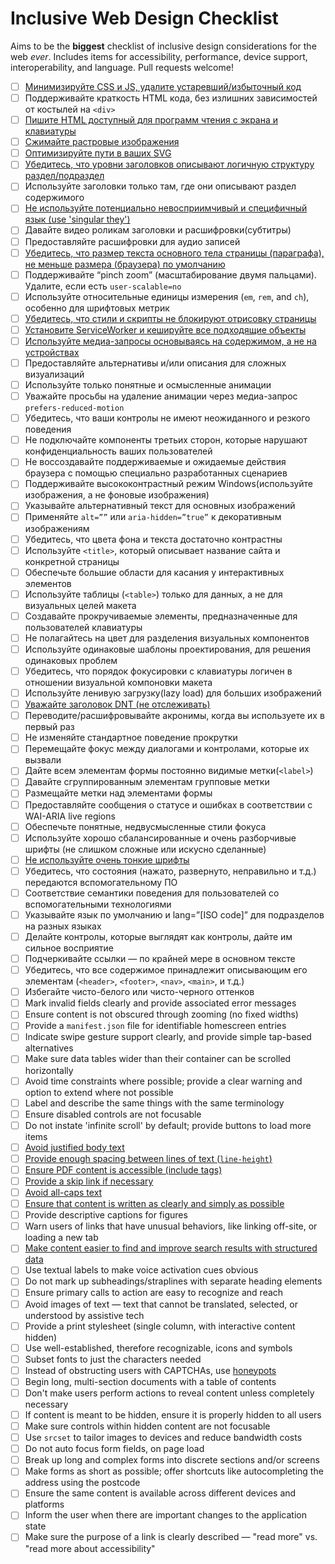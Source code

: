 # Inclusive Web Design Checklist

Aims to be the **biggest** checklist of inclusive design considerations for the web _ever_. Includes items for accessibility, performance, device support, interoperability, and language. Pull requests welcome!

- [ ] [Минимизируйте CSS и JS, удалите устаревший/избыточный код](https://developers.google.com/speed/docs/insights/MinifyResources)
- [ ] Поддерживайте краткость HTML кода, без излишних зависимостей от костылей на `<div>`
- [ ] [Пишите HTML доступный для программ чтения с экрана и клавиатуры](https://developer.mozilla.org/en-US/docs/Learn/Accessibility/HTML)
- [ ] [Сжимайте растровые изображения](https://www.html5rocks.com/en/tutorials/speed/img-compression/)
- [ ] [Оптимизируйте пути в ваших SVG](https://web-design-weekly.com/2014/10/22/optimizing-svg-web/)
- [ ] [Убедитесь, что уровни заголовков описывают логичную структуру раздел/подраздел](https://webaim.org/techniques/semanticstructure/)
- [ ] Используйте заголовки только там, где они описывают раздел содержимого
- [ ] [Не используйте потенциально невосприимчивый и специфичный язык (use 'singular they')](http://alexjs.com/)
- [ ] Давайте видео роликам заголовки и расшифровки(субтитры)
- [ ] Предоставляйте расшифровки для аудио записей
- [ ] [Убедитесь, что размер текста основного тела страницы (параграфа), не меньше размера (браузера) по умолчанию](https://www.smashingmagazine.com/2011/10/16-pixels-body-copy-anything-less-costly-mistake/)
- [ ] Поддерживайте “pinch zoom” (масштабирование двумя пальцами). Удалите, если есть `user-scalable=no`
- [ ] Используйте относительные единицы измерения (`em`, `rem`, and `ch`), особенно для шрифтовых метрик
- [ ] [Убедитесь, что стили и скрипты не блокируют отрисовку страницы](https://csabapalfi.github.io/eliminate-render-blocking/)
- [ ] [Установите ServiceWorker и кешируйте все подходящие объекты](https://css-tricks.com/serviceworker-for-offline/)
- [ ] [Используйте медиа-запросы основываясь на содержимом, а не на устройствах](http://bradfrost.com/blog/post/7-habits-of-highly-effective-media-queries/#content)
- [ ] Предоставляйте альтернативы и/или описания для сложных визуализаций
- [ ] Используйте только понятные и осмысленные анимации
- [ ] Уважайте просьбы на удаление анимации через медиа-запрос `prefers-reduced-motion`
- [ ] Убедитесь, что ваши контролы не имеют неожиданного и резкого поведения
- [ ] Не подключайте компоненты третьих сторон, которые нарушают конфиденциальность ваших пользователей
- [ ] Не воссоздавайте поддерживаемые и ожидаемые действия браузера с помощью специально разработанных сценариев
- [ ] Поддерживайте высококонтрастный режим Windows(используйте изображения, а не фоновые изображения)
- [ ] Указывайте альтернативный текст для основных изображений
- [ ] Применяйте `alt=””` или `aria-hidden=”true”` к декоративным изображениям
- [ ] Убедитесь, что цвета фона и текста достаточно контрастны
- [ ] Используйте `<title>`, который описывает название сайта и конкретной страницы
- [ ] Обеспечьте большие области для касания у интерактивных элементов
- [ ] Используйте таблицы (`<table>`) только для данных, а не для визуальных целей макета
- [ ] Создавайте прокручиваемые элементы, предназначенные для пользователей клавиатуры
- [ ] Не полагайтесь на цвет для разделения визуальных компонентов
- [ ] Используйте одинаковые шаблоны проектирования, для решения одинаковых проблем
- [ ] Убедитесь, что порядок фокусировки с клавиатуры логичен в отношении визуальной компоновки макета
- [ ] Используйте ленивую загрузку(lazy load) для больших изображений
- [ ] [Уважайте заголовок DNT (не отслеживать)](https://developer.mozilla.org/en-US/docs/Web/HTTP/Headers/DNT)
- [ ] Переводите/расшифровывайте акронимы, когда вы используете их в первый раз
- [ ] Не изменяйте стандартное поведение прокрутки
- [ ] Перемещайте фокус между диалогами и контролами, которые их вызвали
- [ ] Дайте всем элементам формы постоянно видимые метки(`<label>`)
- [ ] Давайте сгруппированным элементам групповые метки
- [ ] Размещайте метки над элементами формы
- [ ] Предоставляйте сообщения о статусе и ошибках в соответствии с WAI-ARIA live regions
- [ ] Обеспечьте понятные, недвусмысленные стили фокуса
- [ ] Используйте хорошо сбалансированные и очень разборчивые шрифты (не слишком сложные или искусно сделанные)
- [ ] [Не используйте очень тонкие шрифты](http://www.telegraph.co.uk/science/2016/10/23/internet-is-becoming-unreadable-because-of-a-trend-towards-light/)
- [ ] Убедитесь, что состояния (нажато, развернуто, неправильно и т.д.) передаются вспомогательному ПО
- [ ] Соответствие семантики поведения для пользователей со вспомогательными технологиями
- [ ] Указывайте язык по умолчанию и lang=”[ISO code]” для подразделов на разных языках
- [ ] Делайте контролы, которые выглядят как контролы, дайте им сильное восприятие
- [ ] Подчеркивайте ссылки — по крайней мере в основном тексте
- [ ] Убедитесь, что все содержимое принадлежит описывающим его элементам (`<header>`, `<footer>`, `<nav>`, `<main>`, и т.д.)
- [ ] Избегайте чисто-белого или чисто-черного оттенков
- [ ] Mark invalid fields clearly and provide associated error messages
- [ ] Ensure content is not obscured through zooming (no fixed widths)
- [ ] Provide a `manifest.json` file for identifiable homescreen entries
- [ ] Indicate swipe gesture support clearly, and provide simple tap-based alternatives
- [ ] Make sure data tables wider than their container can be scrolled horizontally
- [ ] Avoid time constraints where possible; provide a clear warning and option to extend where not possible 
- [ ] Label and describe the same things with the same terminology
- [ ] Ensure disabled controls are not focusable
- [ ] Do not instate 'infinite scroll' by default; provide buttons to load more items
- [ ] [Avoid justified body text](https://www.w3.org/TR/WCAG20-TECHS/F88.html)
- [ ] [Provide enough spacing between lines of text (`line-height`)](https://www.w3.org/TR/WCAG20-TECHS/C21.html)
- [ ] [Ensure PDF content is accessible (include tags)](https://webaim.org/techniques/acrobat/)
- [ ] [Provide a skip link if necessary](https://webaim.org/techniques/skipnav/) 
- [ ] [Avoid all-caps text](https://github.com/humanmade/hm-pattern-library/issues/75)
- [ ] [Ensure that content is written as clearly and simply as possible](https://www.w3.org/TR/UNDERSTANDING-WCAG20/meaning-supplements.html)
- [ ] Provide descriptive captions for figures
- [ ] Warn users of links that have unusual behaviors, like linking off-site, or loading a new tab
- [ ] [Make content easier to find and improve search results with structured data](https://developers.google.com/search/docs/guides/prototype)
- [ ] Use textual labels to make voice activation cues obvious
- [ ] Do not mark up subheadings/straplines with separate heading elements
- [ ] Ensure primary calls to action are easy to recognize and reach
- [ ] Avoid images of text — text that cannot be translated, selected, or understood by assistive tech
- [ ] Provide a print stylesheet (single column, with interactive content hidden)
- [ ] Use well-established, therefore recognizable, icons and symbols
- [ ] Subset fonts to just the characters needed
- [ ] Instead of obstructing users with CAPTCHAs, use [honeypots](https://en.wikipedia.org/wiki/Honeypot_(computing))
- [ ] Begin long, multi-section documents with a table of contents
- [ ] Don't make users perform actions to reveal content unless completely necessary
- [ ] If content is meant to be hidden, ensure it is properly hidden to all users
- [ ] Make sure controls within hidden content are not focusable
- [ ] Use `srcset` to tailor images to devices and reduce bandwidth costs
- [ ] Do not auto focus form fields, on page load
- [ ] Break up long and complex forms into discrete sections and/or screens 
- [ ] Make forms as short as possible; offer shortcuts like autocompleting the address using the postcode
- [ ] Ensure the same content is available across different devices and platforms
- [ ] Inform the user when there are important changes to the application state
- [ ] Make sure the purpose of a link is clearly described — "read more" vs. "read more about accessibility"
